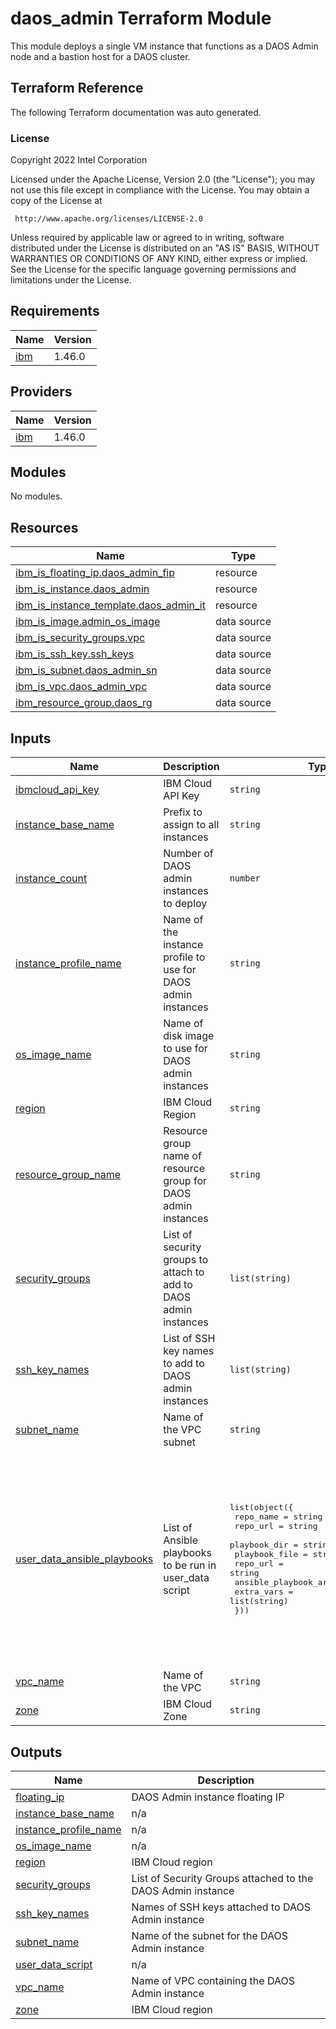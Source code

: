 # daos_admin Terraform Module

This module deploys a single VM instance that functions as a DAOS Admin node and a bastion host for a DAOS cluster.

## Terraform Reference

The following Terraform documentation was auto generated.

### License

<!-- BEGINNING OF PRE-COMMIT-TERRAFORM DOCS HOOK -->
Copyright 2022 Intel Corporation

Licensed under the Apache License, Version 2.0 (the "License");
you may not use this file except in compliance with the License.
You may obtain a copy of the License at

     http://www.apache.org/licenses/LICENSE-2.0

Unless required by applicable law or agreed to in writing, software
distributed under the License is distributed on an "AS IS" BASIS,
WITHOUT WARRANTIES OR CONDITIONS OF ANY KIND, either express or implied.
See the License for the specific language governing permissions and
limitations under the License.

## Requirements

| Name | Version |
|------|---------|
| <a name="requirement_ibm"></a> [ibm](#requirement\_ibm) | 1.46.0 |

## Providers

| Name | Version |
|------|---------|
| <a name="provider_ibm"></a> [ibm](#provider\_ibm) | 1.46.0 |

## Modules

No modules.

## Resources

| Name | Type |
|------|------|
| [ibm_is_floating_ip.daos_admin_fip](https://registry.terraform.io/providers/IBM-Cloud/ibm/1.46.0/docs/resources/is_floating_ip) | resource |
| [ibm_is_instance.daos_admin](https://registry.terraform.io/providers/IBM-Cloud/ibm/1.46.0/docs/resources/is_instance) | resource |
| [ibm_is_instance_template.daos_admin_it](https://registry.terraform.io/providers/IBM-Cloud/ibm/1.46.0/docs/resources/is_instance_template) | resource |
| [ibm_is_image.admin_os_image](https://registry.terraform.io/providers/IBM-Cloud/ibm/1.46.0/docs/data-sources/is_image) | data source |
| [ibm_is_security_groups.vpc](https://registry.terraform.io/providers/IBM-Cloud/ibm/1.46.0/docs/data-sources/is_security_groups) | data source |
| [ibm_is_ssh_key.ssh_keys](https://registry.terraform.io/providers/IBM-Cloud/ibm/1.46.0/docs/data-sources/is_ssh_key) | data source |
| [ibm_is_subnet.daos_admin_sn](https://registry.terraform.io/providers/IBM-Cloud/ibm/1.46.0/docs/data-sources/is_subnet) | data source |
| [ibm_is_vpc.daos_admin_vpc](https://registry.terraform.io/providers/IBM-Cloud/ibm/1.46.0/docs/data-sources/is_vpc) | data source |
| [ibm_resource_group.daos_rg](https://registry.terraform.io/providers/IBM-Cloud/ibm/1.46.0/docs/data-sources/resource_group) | data source |

## Inputs

| Name | Description | Type | Default | Required |
|------|-------------|------|---------|:--------:|
| <a name="input_ibmcloud_api_key"></a> [ibmcloud\_api\_key](#input\_ibmcloud\_api\_key) | IBM Cloud API Key | `string` | n/a | yes |
| <a name="input_instance_base_name"></a> [instance\_base\_name](#input\_instance\_base\_name) | Prefix to assign to all instances | `string` | `"daos-admin"` | no |
| <a name="input_instance_count"></a> [instance\_count](#input\_instance\_count) | Number of DAOS admin instances to deploy | `number` | `1` | no |
| <a name="input_instance_profile_name"></a> [instance\_profile\_name](#input\_instance\_profile\_name) | Name of the instance profile to use for DAOS admin instances | `string` | `"bx2-2x8"` | no |
| <a name="input_os_image_name"></a> [os\_image\_name](#input\_os\_image\_name) | Name of disk image to use for DAOS admin instances | `string` | `"ibm-rocky-linux-8-6-minimal-amd64-2"` | no |
| <a name="input_region"></a> [region](#input\_region) | IBM Cloud Region | `string` | `"us-south"` | no |
| <a name="input_resource_group_name"></a> [resource\_group\_name](#input\_resource\_group\_name) | Resource group name of resource group for  DAOS admin instances | `string` | `"Default"` | no |
| <a name="input_security_groups"></a> [security\_groups](#input\_security\_groups) | List of security groups to attach to add to DAOS admin instances | `list(string)` | `[]` | no |
| <a name="input_ssh_key_names"></a> [ssh\_key\_names](#input\_ssh\_key\_names) | List of SSH key names to add to DAOS admin instances | `list(string)` | `[]` | no |
| <a name="input_subnet_name"></a> [subnet\_name](#input\_subnet\_name) | Name of the VPC subnet | `string` | `null` | no |
| <a name="input_user_data_ansible_playbooks"></a> [user\_data\_ansible\_playbooks](#input\_user\_data\_ansible\_playbooks) | List of Ansible playbooks to be run in user\_data script | <pre>list(object({<br>    repo_name             = string<br>    repo_url              = string<br>    playbook_dir          = string<br>    playbook_file         = string<br>    repo_url              = string<br>    ansible_playbook_args = list(string)<br>    extra_vars            = list(string)<br>  }))</pre> | <pre>[<br>  {<br>    "ansible_playbook_args": [<br>      "-c local",<br>      "-i '127.0.0.1,'",<br>      "-u root"<br>    ],<br>    "extra_vars": [<br>      "daos_roles=['admin']",<br>      "daos_version='2.2.0'"<br>    ],<br>    "playbook_dir": "playbooks",<br>    "playbook_file": "daos.yaml",<br>    "repo_name": "maodevops/ansible-collection-daos",<br>    "repo_url": "https://github.com/markaolson/ansible-collection-daos.git"<br>  }<br>]</pre> | no |
| <a name="input_vpc_name"></a> [vpc\_name](#input\_vpc\_name) | Name of the VPC | `string` | `null` | no |
| <a name="input_zone"></a> [zone](#input\_zone) | IBM Cloud Zone | `string` | `"us-south-3"` | no |

## Outputs

| Name | Description |
|------|-------------|
| <a name="output_floating_ip"></a> [floating\_ip](#output\_floating\_ip) | DAOS Admin instance floating IP |
| <a name="output_instance_base_name"></a> [instance\_base\_name](#output\_instance\_base\_name) | n/a |
| <a name="output_instance_profile_name"></a> [instance\_profile\_name](#output\_instance\_profile\_name) | n/a |
| <a name="output_os_image_name"></a> [os\_image\_name](#output\_os\_image\_name) | n/a |
| <a name="output_region"></a> [region](#output\_region) | IBM Cloud region |
| <a name="output_security_groups"></a> [security\_groups](#output\_security\_groups) | List of Security Groups attached to the DAOS Admin instance |
| <a name="output_ssh_key_names"></a> [ssh\_key\_names](#output\_ssh\_key\_names) | Names of SSH keys attached to DAOS Admin instance |
| <a name="output_subnet_name"></a> [subnet\_name](#output\_subnet\_name) | Name of the subnet for the DAOS Admin instance |
| <a name="output_user_data_script"></a> [user\_data\_script](#output\_user\_data\_script) | n/a |
| <a name="output_vpc_name"></a> [vpc\_name](#output\_vpc\_name) | Name of VPC containing the DAOS Admin instance |
| <a name="output_zone"></a> [zone](#output\_zone) | IBM Cloud region |
<!-- END OF PRE-COMMIT-TERRAFORM DOCS HOOK -->

